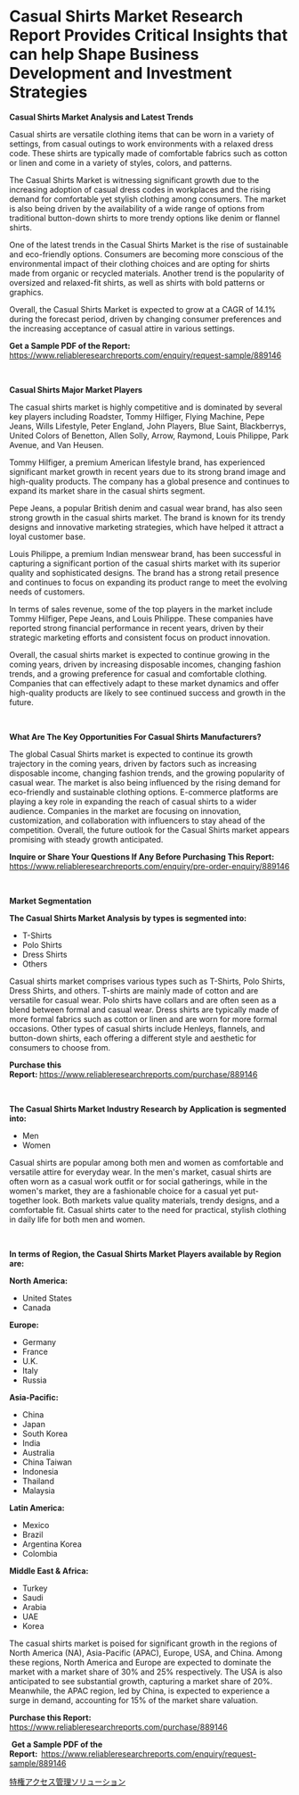 <p><h1>Casual Shirts Market Research Report Provides Critical Insights that can help Shape Business Development and Investment Strategies</h1></p><p><strong>Casual Shirts Market Analysis and Latest Trends</strong></p>
<p><p>Casual shirts are versatile clothing items that can be worn in a variety of settings, from casual outings to work environments with a relaxed dress code. These shirts are typically made of comfortable fabrics such as cotton or linen and come in a variety of styles, colors, and patterns.</p><p>The Casual Shirts Market is witnessing significant growth due to the increasing adoption of casual dress codes in workplaces and the rising demand for comfortable yet stylish clothing among consumers. The market is also being driven by the availability of a wide range of options from traditional button-down shirts to more trendy options like denim or flannel shirts.</p><p>One of the latest trends in the Casual Shirts Market is the rise of sustainable and eco-friendly options. Consumers are becoming more conscious of the environmental impact of their clothing choices and are opting for shirts made from organic or recycled materials. Another trend is the popularity of oversized and relaxed-fit shirts, as well as shirts with bold patterns or graphics.</p><p>Overall, the Casual Shirts Market is expected to grow at a CAGR of 14.1% during the forecast period, driven by changing consumer preferences and the increasing acceptance of casual attire in various settings.</p></p>
<p><strong>Get a Sample PDF of the Report:&nbsp;</strong> <a href="https://www.reliableresearchreports.com/enquiry/request-sample/889146">https://www.reliableresearchreports.com/enquiry/request-sample/889146</a></p>
<p>&nbsp;</p>
<p><strong>Casual Shirts Major Market Players</strong></p>
<p><p>The casual shirts market is highly competitive and is dominated by several key players including Roadster, Tommy Hilfiger, Flying Machine, Pepe Jeans, Wills Lifestyle, Peter England, John Players, Blue Saint, Blackberrys, United Colors of Benetton, Allen Solly, Arrow, Raymond, Louis Philippe, Park Avenue, and Van Heusen.</p><p>Tommy Hilfiger, a premium American lifestyle brand, has experienced significant market growth in recent years due to its strong brand image and high-quality products. The company has a global presence and continues to expand its market share in the casual shirts segment.</p><p>Pepe Jeans, a popular British denim and casual wear brand, has also seen strong growth in the casual shirts market. The brand is known for its trendy designs and innovative marketing strategies, which have helped it attract a loyal customer base.</p><p>Louis Philippe, a premium Indian menswear brand, has been successful in capturing a significant portion of the casual shirts market with its superior quality and sophisticated designs. The brand has a strong retail presence and continues to focus on expanding its product range to meet the evolving needs of customers.</p><p>In terms of sales revenue, some of the top players in the market include Tommy Hilfiger, Pepe Jeans, and Louis Philippe. These companies have reported strong financial performance in recent years, driven by their strategic marketing efforts and consistent focus on product innovation.</p><p>Overall, the casual shirts market is expected to continue growing in the coming years, driven by increasing disposable incomes, changing fashion trends, and a growing preference for casual and comfortable clothing. Companies that can effectively adapt to these market dynamics and offer high-quality products are likely to see continued success and growth in the future.</p></p>
<p>&nbsp;</p>
<p><strong>What Are The Key Opportunities For Casual Shirts Manufacturers?</strong></p>
<p><p>The global Casual Shirts market is expected to continue its growth trajectory in the coming years, driven by factors such as increasing disposable income, changing fashion trends, and the growing popularity of casual wear. The market is also being influenced by the rising demand for eco-friendly and sustainable clothing options. E-commerce platforms are playing a key role in expanding the reach of casual shirts to a wider audience. Companies in the market are focusing on innovation, customization, and collaboration with influencers to stay ahead of the competition. Overall, the future outlook for the Casual Shirts market appears promising with steady growth anticipated.</p></p>
<p><strong>Inquire or Share Your Questions If Any Before Purchasing This Report:</strong> <a href="https://www.reliableresearchreports.com/enquiry/pre-order-enquiry/889146">https://www.reliableresearchreports.com/enquiry/pre-order-enquiry/889146</a></p>
<p>&nbsp;</p>
<p><strong>Market Segmentation</strong></p>
<p><strong>The Casual Shirts Market Analysis by types is segmented into:</strong></p>
<p><ul><li>T-Shirts</li><li>Polo Shirts</li><li>Dress Shirts</li><li>Others</li></ul></p>
<p><p>Casual shirts market comprises various types such as T-Shirts, Polo Shirts, Dress Shirts, and others. T-shirts are mainly made of cotton and are versatile for casual wear. Polo shirts have collars and are often seen as a blend between formal and casual wear. Dress shirts are typically made of more formal fabrics such as cotton or linen and are worn for more formal occasions. Other types of casual shirts include Henleys, flannels, and button-down shirts, each offering a different style and aesthetic for consumers to choose from.</p></p>
<p><strong>Purchase this Report:&nbsp;</strong><a href="https://www.reliableresearchreports.com/purchase/889146">https://www.reliableresearchreports.com/purchase/889146</a></p>
<p>&nbsp;</p>
<p><strong>The Casual Shirts Market Industry Research by Application is segmented into:</strong></p>
<p><ul><li>Men</li><li>Women</li></ul></p>
<p><p>Casual shirts are popular among both men and women as comfortable and versatile attire for everyday wear. In the men's market, casual shirts are often worn as a casual work outfit or for social gatherings, while in the women's market, they are a fashionable choice for a casual yet put-together look. Both markets value quality materials, trendy designs, and a comfortable fit. Casual shirts cater to the need for practical, stylish clothing in daily life for both men and women.</p></p>
<p>&nbsp;</p>
<p><strong>In terms of Region, the Casual Shirts Market Players available by Region are:</strong></p>
<p>
    <p> <strong> North America: </strong>
        <ul>
            <li>United States</li>
            <li>Canada</li>
        </ul>
        </p> 
    <p> <strong> Europe: </strong>
        <ul>
            <li>Germany</li>
            <li>France</li>
            <li>U.K.</li>
            <li>Italy</li>
            <li>Russia</li>
        </ul>
        </p> 
    <p> <strong> Asia-Pacific: </strong>
        <ul>
            <li>China</li>
            <li>Japan</li>
            <li>South Korea</li>
            <li>India</li>
            <li>Australia</li>
            <li>China Taiwan</li>
            <li>Indonesia</li>
            <li>Thailand</li>
            <li>Malaysia</li>
        </ul>
        </p> 
    <p> <strong> Latin America: </strong>
        <ul>
            <li>Mexico</li>
            <li>Brazil</li>
            <li>Argentina Korea</li>
            <li>Colombia</li>
        </ul>
        </p> 
    <p> <strong> Middle East & Africa: </strong>
        <ul>
            <li>Turkey</li>
            <li>Saudi</li>
            <li>Arabia</li>
            <li>UAE</li>
            <li>Korea</li>
        </ul>
    </p>
    </p>
<p><p>The casual shirts market is poised for significant growth in the regions of North America (NA), Asia-Pacific (APAC), Europe, USA, and China. Among these regions, North America and Europe are expected to dominate the market with a market share of 30% and 25% respectively. The USA is also anticipated to see substantial growth, capturing a market share of 20%. Meanwhile, the APAC region, led by China, is expected to experience a surge in demand, accounting for 15% of the market share valuation.</p></p>
<p><strong>Purchase this Report: </strong><a href="https://www.reliableresearchreports.com/purchase/889146">https://www.reliableresearchreports.com/purchase/889146</a></p>
<p>&nbsp;<strong>Get a Sample PDF of the Report:&nbsp;&nbsp;</strong><a href="https://www.reliableresearchreports.com/enquiry/request-sample/889146">https://www.reliableresearchreports.com/enquiry/request-sample/889146</a></p>
<p><strong></strong></p>
<p><p><a href="https://medium.com/@saigekulas/%E7%89%B9%E6%A8%A9%E3%82%A2%E3%82%AF%E3%82%BB%E3%82%B9%E7%AE%A1%E7%90%86%E3%82%BD%E3%83%AA%E3%83%A5%E3%83%BC%E3%82%B7%E3%83%A7%E3%83%B3%E5%B8%82%E5%A0%B4%E8%A6%8F%E6%A8%A1-%E5%B8%82%E5%A0%B4%E8%A6%8B%E9%80%9A%E3%81%97%E3%81%A8%E5%B8%82%E5%A0%B4%E4%BA%88%E6%B8%AC-2024%E5%B9%B4%E3%81%8B%E3%82%892031%E5%B9%B4-992f7960e2b6">特権アクセス管理ソリューション</a></p></p>
